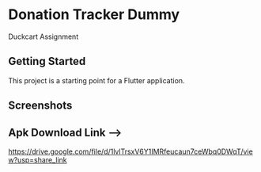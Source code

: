 # Donation Tracker Dummy

Duckcart Assignment

## Getting Started

This project is a starting point for a Flutter application.



## Screenshots

## Apk Download Link  -->  
https://drive.google.com/file/d/1lvlTrsxV6Y1IMRfeucaun7ceWbq0DWqT/view?usp=share_link


